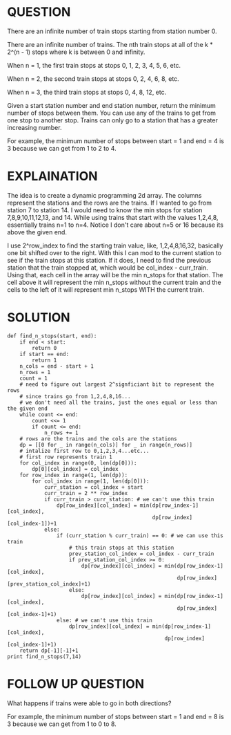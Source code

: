# QUESTION
There are an infinite number of train stops starting from station number 0.

There are an infinite number of trains. The nth train stops at all of the k * 2^(n - 1) stops where k is between 0 and infinity.

When n = 1, the first train stops at stops 0, 1, 2, 3, 4, 5, 6, etc.

When n = 2, the second train stops at stops 0, 2, 4, 6, 8, etc.

When n = 3, the third train stops at stops 0, 4, 8, 12, etc.

Given a start station number and end station number, return the minimum number of stops between them. You can use any of the trains to get from one stop to another stop. Trains can only go to a station that has a greater increasing number.

For example, the minimum number of stops between start = 1 and end = 4 is 3 because we can get from 1 to 2 to 4.

# EXPLAINATION
The idea is to create a dynamic programming 2d array. The columns represent the stations and the rows are the trains. If I wanted to go from station 7 to station 14. I would need to know the min stops for station 7,8,9,10,11,12,13, and 14. While using trains that start with the values 1,2,4,8, essentially trains n=1 to n=4. Notice I don't care about n=5 or 16 because its above the given end.

I use 2^row_index to find the starting train value, like, 1,2,4,8,16,32, basically one bit shifted over to the right. With this I can mod to the current station to see if the train stops at this station. If it does, I need to find the previous station that the train stopped at, which would be col_index - curr_train. Using that, each cell in the array will be the min n_stops for that station. The cell above it will represent the min n_stops without the current train and the cells to the left of it will represent min n_stops WITH the current train.

# SOLUTION
```
def find_n_stops(start, end):
    if end < start:
        return 0
    if start == end:
        return 1
    n_cols = end - start + 1
    n_rows = 1
    count = 1
    # need to figure out largest 2^signficiant bit to represent the rows
    # since trains go from 1,2,4,8,16... 
    # we don't need all the trains, just the ones equal or less than the given end
    while count <= end:
        count <<= 1
        if count <= end:
            n_rows += 1
    # rows are the trains and the cols are the stations
    dp = [[0 for _ in range(n_cols)] for _ in range(n_rows)]
    # intalize first row to 0,1,2,3,4...etc...
    # first row represents train 1
    for col_index in range(0, len(dp[0])):
        dp[0][col_index] = col_index
    for row_index in range(1, len(dp)):
        for col_index in range(1, len(dp[0])):
            curr_station = col_index + start
            curr_train = 2 ** row_index
            if curr_train > curr_station: # we can't use this train
                dp[row_index][col_index] = min(dp[row_index-1][col_index],
                                               dp[row_index][col_index-1])+1
            else:
                if (curr_station % curr_train) == 0: # we can use this train
                    # this train stops at this station
                    prev_station_col_index = col_index - curr_train
                    if prev_station_col_index >= 0:
                        dp[row_index][col_index] = min(dp[row_index-1][col_index],
                                                       dp[row_index][prev_station_col_index]+1)
                    else:
                        dp[row_index][col_index] = min(dp[row_index-1][col_index],
                                                       dp[row_index][col_index-1]+1)
                else: # we can't use this train
                    dp[row_index][col_index] = min(dp[row_index-1][col_index],
                                                   dp[row_index][col_index-1]+1)
    return dp[-1][-1]+1
print find_n_stops(7,14)
```

# FOLLOW UP QUESTION
What happens if trains were able to go in both directions? 

For example, the minimum number of stops between start = 1 and end = 8 is 3 because we can get from 1 to 0 to 8.
